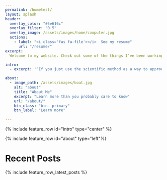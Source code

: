```yaml
---
permalink: /hometest/
layout: splash
header:
  overlay_color: "#5e616c"
  overlay_filter: "0.5"
  overlay_image: /assets/images/home/computer.jpg
  actions:
    - label: "<i class='fas fa-file'></i>  See my resume"
      url: "/resume/"
excerpt: 
  Welcome to my website. Check out some of the things I’ve been working on recently, and feel free to contact me if you have any questions.<br>

intro:  
  - excerpt: '“If you just use the scientific method as a way to approach data-intensive projects, I think you’re more apt to be successful with your outcome.” *-* *Bob Hayes*'

about:
  - image_path: /assets/images/boat.jpg
    alt: "about"
    title: "About Me"
    excerpt: "Learn more than you probably care to know"
    url: "/about/"
    btn_class: "btn--primary"
    btn_label: "Learn more"
 
---
```

{% include feature_row id="intro" type="center" %}

{% include feature_row id="about" type="left"%}

<h1>Recent Posts </h1>

{% include feature_row_latest_posts %}